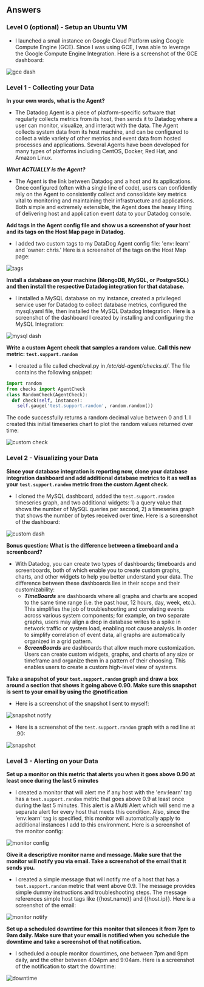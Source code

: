 ## Answers

### Level 0 (optional) - Setup an Ubuntu VM

* I launched a small instance on Google Cloud Platform using Google Compute Engine (GCE). Since I was using GCE, I was able to leverage the Google Compute Engine Integration. Here is a screenshot of the GCE dashboard:

![gce dash](./l0_gce.png)


### Level 1 - Collecting your Data

__In your own words, what is the Agent?__
* The Datadog Agent is a piece of platform-specific software that regularly collects metrics from its host, then sends it to Datadog where a user can monitor, visualize, and interact with the data. The Agent collects system data from its host machine, and can be configured to collect a wide variety of other metrics and event data from hosted processes and applications. Several Agents have been developed for many types of platforms including CentOS, Docker, Red Hat, and Amazon Linux.

*__What ACTUALLY is the Agent?__*
* The Agent is the link between Datadog and a host and its applications. Once configured (often with a single line of code), users can confidently rely on the Agent to consistently collect and consolidate key metrics vital to monitoring and maintaining their infrastructure and applications. Both simple and extremely extensible, the Agent does the heavy lifting of delivering host and application event data to your Datadog console.

__Add tags in the Agent config file and show us a screenshot of your host and its tags on the Host Map page in Datadog.__
* I added two custom tags to my DataDog Agent config file: 'env: learn' and 'owner: chris.' Here is a screenshot of the tags on the Host Map page:

![tags](./l1_tags.png)

__Install a database on your machine (MongoDB, MySQL, or PostgreSQL) and then install the respective Datadog integration for that database.__
* I installed a MySQL database on my instance, created a privileged service user for Datadog to collect database metrics, configured the mysql.yaml file, then installed the MySQL Datadog Integration. Here is a screenshot of the dashboard I created by installing and configuring the MySQL Integration:

![mysql dash](./l1_mysql_data.png)

__Write a custom Agent check that samples a random value. Call this new metric: `test.support.random`__
* I created a file called checkval.py in */etc/dd-agent/checks.d/*. The file contains the following snippet:

```python
import random
from checks import AgentCheck
class RandomCheck(AgentCheck):
  def check(self, instance):
    self.gauge('test.support.random', random.random())
```

The code successfully returns a random decimal value between 0 and 1. I created this initial timeseries chart to plot the random values returned over time:

![custom check](./l1_custom_check.png)


### Level 2 - Visualizing your Data

__Since your database integration is reporting now, clone your database integration dashboard and add additional database metrics to it as well as your `test.support.random` metric from the custom Agent check.__
* I cloned the MySQL dashboard, added the `test.support.random` timeseries graph, and two additional widgets: 1) a query value that shows the number of MySQL queries per second, 2) a timeseries graph that shows the number of bytes received over time. Here is a screenshot of the dashboard:

![custom dash](./l2_dashboard.png)

__Bonus question: What is the difference between a timeboard and a screenboard?__
* With Datadog, you can create two types of dashboards; timeboards and screenboards, both of which enable you to create custom graphs, charts, and other widgets to help you better understand your data. The difference between these dashboards lies in their scope and their customizability:
  - __*TimeBoards*__ are dashboards where all graphs and charts are scoped to the same time range (i.e. the past hour, 12 hours, day, week, etc.). This simplifies the job of troubleshooting and correlating events across various system components; for example, on two separate graphs, users may align a drop in database writes to a spike in network traffic or system load, enabling root cause analysis. In order to simplify correlation of event data, all graphs are automatically organized in a grid pattern.
  - __*ScreenBoards*__ are dashboards that allow much more customization. Users can create custom widgets, graphs, and charts of any size or timeframe and organize them in a pattern of their choosing. This enables users to create a custom high-level view of systems.

__Take a snapshot of your `test.support.random` graph and draw a box around a section that shows it going above 0.90. Make sure this snapshot is sent to your email by using the @notification__
* Here is a screenshot of the snapshot I sent to myself:

![snapshot notify](./l2_snapshot_notify.png)

* Here is a screenshot of the `test.support.random` graph with a red line at .90:

![snapshot](./l2_snapshot.png)


### Level 3 - Alerting on your Data

__Set up a monitor on this metric that alerts you when it goes above 0.90 at least once during the last 5 minutes__
* I created a monitor that will alert me if any host with the 'env:learn' tag has a `test.support.random` metric that goes above 0.9 at least once during the last 5 minutes. This alert is a Multi Alert which will send me a separate alert for every host that meets this condition. Also, since the 'env:learn' tag is specified, this monitor will automatically apply to additional instances I add to this environment. Here is a screenshot of the monitor config:

![monitor config](./l3_multi_alert.png)

__Give it a descriptive monitor name and message. Make sure that the monitor will notify you via email. Take a screenshot of the email that it sends you.__
* I created a simple message that will notify me of a host that has a `test.support.random` metric that went above 0.9. The message provides simple dummy instructions and troubleshooting steps. The message references simple host tags like {{host.name}} and {{host.ip}}. Here is a screenshot of the email:

![monitor notify](./l3_email_instructions.png)

__Set up a scheduled downtime for this monitor that silences it from 7pm to 9am daily. Make sure that your email is notified when you schedule the downtime and take a screenshot of that notification.__
* I scheduled a couple monitor downtimes, one between 7pm and 9pm daily, and the other between 4:04pm and 9:04am. Here is a screenshot of the notification to start the downtime:

![downtime](./l3_downtime.png)
